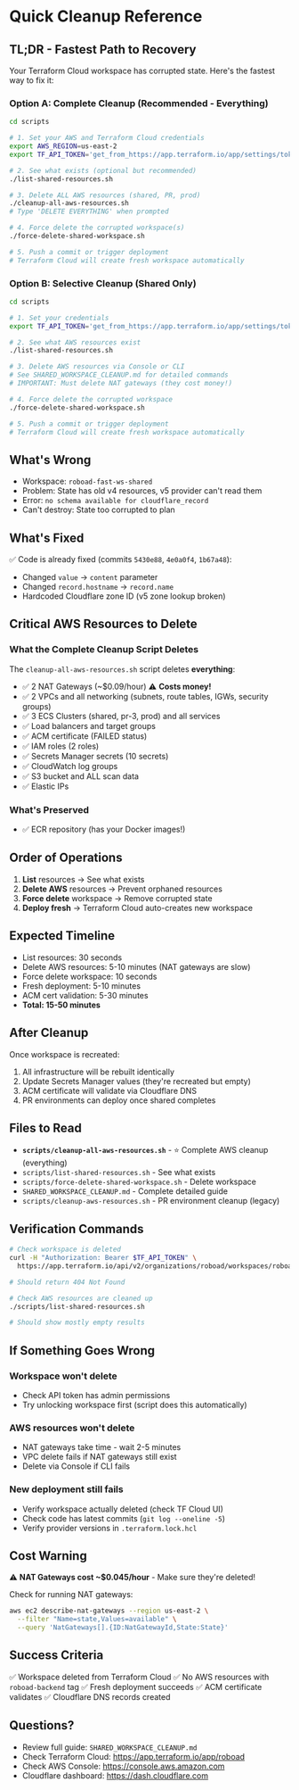 # Quick Cleanup Reference

## TL;DR - Fastest Path to Recovery

Your Terraform Cloud workspace has corrupted state. Here's the fastest way to fix it:

### Option A: Complete Cleanup (Recommended - Everything)

```bash
cd scripts

# 1. Set your AWS and Terraform Cloud credentials
export AWS_REGION=us-east-2
export TF_API_TOKEN='get_from_https://app.terraform.io/app/settings/tokens'

# 2. See what exists (optional but recommended)
./list-shared-resources.sh

# 3. Delete ALL AWS resources (shared, PR, prod)
./cleanup-all-aws-resources.sh
# Type 'DELETE EVERYTHING' when prompted

# 4. Force delete the corrupted workspace(s)
./force-delete-shared-workspace.sh

# 5. Push a commit or trigger deployment
# Terraform Cloud will create fresh workspace automatically
```

### Option B: Selective Cleanup (Shared Only)

```bash
cd scripts

# 1. Set your credentials
export TF_API_TOKEN='get_from_https://app.terraform.io/app/settings/tokens'

# 2. See what AWS resources exist
./list-shared-resources.sh

# 3. Delete AWS resources via Console or CLI
# See SHARED_WORKSPACE_CLEANUP.md for detailed commands
# IMPORTANT: Must delete NAT gateways (they cost money!)

# 4. Force delete the corrupted workspace
./force-delete-shared-workspace.sh

# 5. Push a commit or trigger deployment
# Terraform Cloud will create fresh workspace automatically
```

## What's Wrong

- Workspace: `roboad-fast-ws-shared`
- Problem: State has old v4 resources, v5 provider can't read them
- Error: `no schema available for cloudflare_record`
- Can't destroy: State too corrupted to plan

## What's Fixed

✅ Code is already fixed (commits `5430e88`, `4e0a0f4`, `1b67a48`):
- Changed `value` → `content` parameter
- Changed `record.hostname` → `record.name`
- Hardcoded Cloudflare zone ID (v5 zone lookup broken)

## Critical AWS Resources to Delete

### What the Complete Cleanup Script Deletes
The `cleanup-all-aws-resources.sh` script deletes **everything**:
- ✅ 2 NAT Gateways (~$0.09/hour) ⚠️ **Costs money!**
- ✅ 2 VPCs and all networking (subnets, route tables, IGWs, security groups)
- ✅ 3 ECS Clusters (shared, pr-3, prod) and all services
- ✅ Load balancers and target groups
- ✅ ACM certificate (FAILED status)
- ✅ IAM roles (2 roles)
- ✅ Secrets Manager secrets (10 secrets)
- ✅ CloudWatch log groups
- ✅ S3 bucket and ALL scan data
- ✅ Elastic IPs

### What's Preserved
- ✅ ECR repository (has your Docker images!)

## Order of Operations

1. **List** resources → See what exists
2. **Delete AWS** resources → Prevent orphaned resources
3. **Force delete** workspace → Remove corrupted state
4. **Deploy fresh** → Terraform Cloud auto-creates new workspace

## Expected Timeline

- List resources: 30 seconds
- Delete AWS resources: 5-10 minutes (NAT gateways are slow)
- Force delete workspace: 10 seconds
- Fresh deployment: 5-10 minutes
- ACM cert validation: 5-30 minutes
- **Total: 15-50 minutes**

## After Cleanup

Once workspace is recreated:
1. All infrastructure will be rebuilt identically
2. Update Secrets Manager values (they're recreated but empty)
3. ACM certificate will validate via Cloudflare DNS
4. PR environments can deploy once shared completes

## Files to Read

- **`scripts/cleanup-all-aws-resources.sh`** - ⭐ Complete AWS cleanup (everything)
- `scripts/list-shared-resources.sh` - See what exists
- `scripts/force-delete-shared-workspace.sh` - Delete workspace
- `SHARED_WORKSPACE_CLEANUP.md` - Complete detailed guide
- `scripts/cleanup-aws-resources.sh` - PR environment cleanup (legacy)

## Verification Commands

```bash
# Check workspace is deleted
curl -H "Authorization: Bearer $TF_API_TOKEN" \
  https://app.terraform.io/api/v2/organizations/roboad/workspaces/roboad-fast-ws-shared

# Should return 404 Not Found

# Check AWS resources are cleaned up
./scripts/list-shared-resources.sh

# Should show mostly empty results
```

## If Something Goes Wrong

### Workspace won't delete
- Check API token has admin permissions
- Try unlocking workspace first (script does this automatically)

### AWS resources won't delete
- NAT gateways take time - wait 2-5 minutes
- VPC delete fails if NAT gateways still exist
- Delete via Console if CLI fails

### New deployment still fails
- Verify workspace actually deleted (check TF Cloud UI)
- Check code has latest commits (`git log --oneline -5`)
- Verify provider versions in `.terraform.lock.hcl`

## Cost Warning

⚠️ **NAT Gateways cost ~$0.045/hour** - Make sure they're deleted!

Check for running NAT gateways:
```bash
aws ec2 describe-nat-gateways --region us-east-2 \
  --filter "Name=state,Values=available" \
  --query 'NatGateways[].{ID:NatGatewayId,State:State}'
```

## Success Criteria

✅ Workspace deleted from Terraform Cloud
✅ No AWS resources with `roboad-backend` tag
✅ Fresh deployment succeeds
✅ ACM certificate validates
✅ Cloudflare DNS records created

## Questions?

- Review full guide: `SHARED_WORKSPACE_CLEANUP.md`
- Check Terraform Cloud: https://app.terraform.io/app/roboad
- Check AWS Console: https://console.aws.amazon.com
- Cloudflare dashboard: https://dash.cloudflare.com
